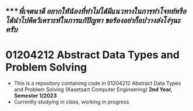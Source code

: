 ## ****พี่เจตนาดี อยากให้น้องที่ทำไม่ได้มีแนวทางในการทำโจทย์หรือได้นำไปคิดวิเคราะห์ในการแก้ปัญหา ขอร้องอย่าก็อปวางส่งโง่ๆนะครับ*

# 01204212 Abstract Data Types and Problem Solving 
- This is a repository containing code in 01204212 Abstract Data Types and Problem Solving (Kasetsart Computer Engineering) **2nd Year, Semester 1/2023**
- Currently studying in class, working in progress
